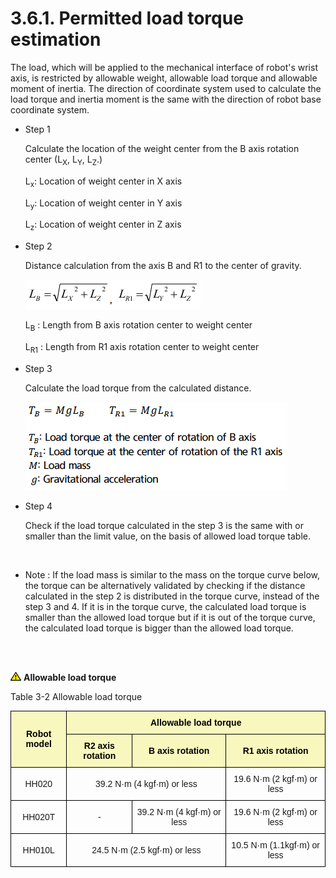 ﻿# 3.6.1. Permitted load torque estimation

The load, which will be applied to the mechanical interface of robot's wrist axis, is restricted by allowable weight, allowable load torque and allowable moment of inertia. The direction of coordinate system used to calculate the load torque and inertia moment is the same with the direction of robot base coordinate system.


*	Step 1

    Calculate the location of the weight center from the B axis rotation center (L<sub>X</sub>, L<sub>Y</sub>, L<sub>Z</sub>.)

    L<sub>x</sub>: Location of weight center in X axis

    L<sub>y</sub>: Location of weight center in Y axis

    L<sub>z</sub>: Location of weight center in Z axis



*	Step 2

    Distance calculation from the axis B and R1 to the center of gravity.

    ![](../../_assets/3.6.1_수식1.png)

    L<sub>B</sub> : Length from B axis rotation center to weight center

    L<sub>R1</sub> : Length from R1 axis rotation center to weight center



*	Step 3

    Calculate the load torque from the calculated distance.

    ![](../../_assets/3.6.1_수식2.png)


*	Step 4

    Check if the load torque calculated in the step 3 is the same with or smaller than the limit value, on the basis of allowed load torque table.

 
* Note : If the load mass is similar to the mass on the torque curve below, the torque can be alternatively validated by checking if the distance calculated in the step 2 is distributed in the torque curve, instead of the step 3 and 4. If it is in the torque curve, the calculated load torque is smaller than the allowed load torque but if it is out of the torque curve, the calculated load torque is bigger than the allowed load torque.


<br></br>

![](../../_assets/작은주의표시.png) <b>Allowable load torque</b>

Table 3-2 Allowable load torque
<style type="text/css">
.tg  {border-collapse:collapse;border-spacing:0;}
.tg td{border-color:black;border-style:solid;border-width:1px;font-family:Arial, sans-serif;font-size:14px;
  overflow:hidden;padding:10px 5px;word-break:normal;}
.tg th{border-color:black;border-style:solid;border-width:1px;font-family:Arial, sans-serif;font-size:14px;
  font-weight:normal;overflow:hidden;padding:10px 5px;word-break:normal;}
.tg .tg-zegx{background-color:#f8f8be;color:#000000; font-weight:bold;text-align:center;vertical-align:middle}
.tg .tg-nrix{text-align:center;vertical-align:middle}
</style>
<table class="tg">
<thead>
  <tr>
    <th class="tg-zegx" rowspan="2">Robot model</th>
    <th class="tg-zegx" colspan="3">Allowable load torque</th>
  </tr>
  <tr>
    <th class="tg-zegx">R2 axis rotation</th>
    <th class="tg-zegx">B axis rotation</th>
    <th class="tg-zegx">R1 axis rotation</th>
  </tr>
</thead>
<tbody>
  <tr>
    <td class="tg-nrix">HH020</td>
    <td class="tg-nrix" colspan="2">39.2 N·m (4 kgf·m) or less</td>
    <td class="tg-nrix">19.6 N·m (2 kgf·m) or less</td>
  </tr>
  <tr>
    <td class="tg-nrix">HH020T</td>
    <td class="tg-nrix">-</td>
    <td class="tg-nrix">39.2 N·m (4 kgf·m) or less</td>
    <td class="tg-nrix">19.6 N·m (2 kgf·m) or less</td>
  </tr>
 <tr>
    <td class="tg-nrix">HH010L</td>
    <td class="tg-nrix" colspan="2">24.5 N·m (2.5 kgf·m) or less</td>
    <td class="tg-nrix">10.5 N·m (1.1kgf·m) or less</td>
  </tr>
</tbody>
</table>
